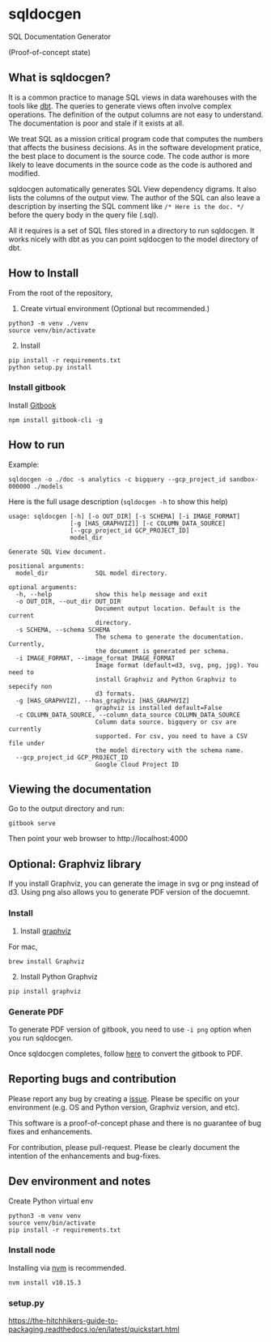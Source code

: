 # sqldocgen

SQL Documentation Generator

(Proof-of-concept state)

## What is sqldocgen?

It is a common practice to manage SQL views in data warehouses with the tools
like [dbt](https://docs.getdbt.com). The queries to generate views often involve
complex operations. The definition of the output columns are not easy to
understand. The documentation is poor and stale if it exists at all.

We treat SQL as a mission critical program code that computes the numbers
that affects the business decisions. As in the software development pratice,
the best place to document is the source code. The code author is more likely
to leave documents in the source code as the code is authored and modified.

sqldocgen automatically generates SQL View dependency digrams. It also lists
the columns of the output view. The author of the SQL can also leave a
description by inserting the SQL comment like `/* Here is the doc. */` before
the query body in the query file (.sql).

All it requires is a set of SQL files stored in a directory to run sqldocgen.
It works nicely with dbt as you can point sqldocgen to the model directory
of dbt.

## How to Install

From the root of the repository,

1. Create virtual environment (Optional but recommended.)

```
python3 -m venv ./venv
source venv/bin/activate
```

2. Install

```
pip install -r requirements.txt
python setup.py install
```

### Install gitbook

Install [Gitbook](https://github.com/GitbookIO/gitbook/blob/master/docs/setup.md)

```
npm install gitbook-cli -g
```

## How to run

Example:
```
sqldocgen -o ./doc -s analytics -c bigquery --gcp_project_id sandbox-000000 ./models
```

Here is the full usage description (`sqldocgen -h` to show this help)

```
usage: sqldocgen [-h] [-o OUT_DIR] [-s SCHEMA] [-i IMAGE_FORMAT]
                 [-g [HAS_GRAPHVIZ]] [-c COLUMN_DATA_SOURCE]
                 [--gcp_project_id GCP_PROJECT_ID]
                 model_dir

Generate SQL View document.

positional arguments:
  model_dir             SQL model directory.

optional arguments:
  -h, --help            show this help message and exit
  -o OUT_DIR, --out_dir OUT_DIR
                        Document output location. Default is the current
                        directory.
  -s SCHEMA, --schema SCHEMA
                        The schema to generate the documentation. Currently,
                        the document is generated per schema.
  -i IMAGE_FORMAT, --image_format IMAGE_FORMAT
                        Image format (default=d3, svg, png, jpg). You need to
                        install Graphviz and Python Graphviz to sepecify non
                        d3 formats.
  -g [HAS_GRAPHVIZ], --has_graphviz [HAS_GRAPHVIZ]
                        graphviz is installed default=False
  -c COLUMN_DATA_SOURCE, --column_data_source COLUMN_DATA_SOURCE
                        Column data source. bigquery or csv are currently
                        supported. For csv, you need to have a CSV file under
                        the model directory with the schema name.
  --gcp_project_id GCP_PROJECT_ID
                        Google Cloud Project ID
```

## Viewing the documentation

Go to the output directory and run:

```
gitbook serve
```

Then point your web browser to http://localhost:4000


## Optional: Graphviz library

If you install Graphviz, you can generate the image in svg or png instead of
d3. Using png also allows you to generate PDF version of the docuemnt.

### Install

1. Install [graphviz](https://www.graphviz.org/download/)

For mac,
```
brew install Graphviz
```

2. Install Python Graphviz

```
pip install graphviz
```

### Generate PDF

To generate PDF version of gitbook, you need to use `-i png` option when
you run sqldocgen.

Once sqldocgen completes, follow [here](https://toolchain.gitbook.com/ebook.html)
to convert the gitbook to PDF.


## Reporting bugs and contribution

Please report any bug by creating a [issue](https://github.com/anelendata/sqldocgen/issues).
Please be specific on your environment (e.g. OS and Python version, Graphviz version, and etc).

This software is a proof-of-concept phase and there is no guarantee of bug fixes and enhancements.

For contribution, please pull-request. Please be clearly document the intention of the enhancements and bug-fixes.

## Dev environment and notes

Create Python virtual env

```
python3 -m venv venv
source venv/bin/activate
pip install -r requirements.txt
```

### Install node

Installing via [nvm](https://github.com/creationix/nvm) is recommended.

```
nvm install v10.15.3
```

### setup.py

https://the-hitchhikers-guide-to-packaging.readthedocs.io/en/latest/quickstart.html
